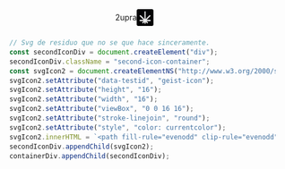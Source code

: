 <div style='display: flex; justify-content: center; align-items: center; width: 100%; text-align: center;'>
    <p>2upra</p>
    <img src="/build/icon.png" width=30 height=30/>
</div>

```js
    // Svg de residuo que no se que hace sinceramente.
    const secondIconDiv = document.createElement("div");
    secondIconDiv.className = "second-icon-container";
    const svgIcon2 = document.createElementNS("http://www.w3.org/2000/svg", "svg");
    svgIcon2.setAttribute("data-testid", "geist-icon");
    svgIcon2.setAttribute("height", "16");
    svgIcon2.setAttribute("width", "16");
    svgIcon2.setAttribute("viewBox", "0 0 16 16");
    svgIcon2.setAttribute("stroke-linejoin", "round");
    svgIcon2.setAttribute("style", "color: currentcolor");
    svgIcon2.innerHTML = `<path fill-rule="evenodd" clip-rule="evenodd" d="M15.5607 3.99999L15.0303 4.53032L6.23744 13.3232C5.55403 14.0066 4.44599 14.0066 3.76257 13.3232L4.2929 12.7929L3.76257 13.3232L0.969676 10.5303L0.439346 9.99999L1.50001 8.93933L2.03034 9.46966L4.82323 12.2626C4.92086 12.3602 5.07915 12.3602 5.17678 12.2626L13.9697 3.46966L14.5 2.93933L15.5607 3.99999Z" fill="currentColor"></path>`;
    secondIconDiv.appendChild(svgIcon2);
    containerDiv.appendChild(secondIconDiv);
```
